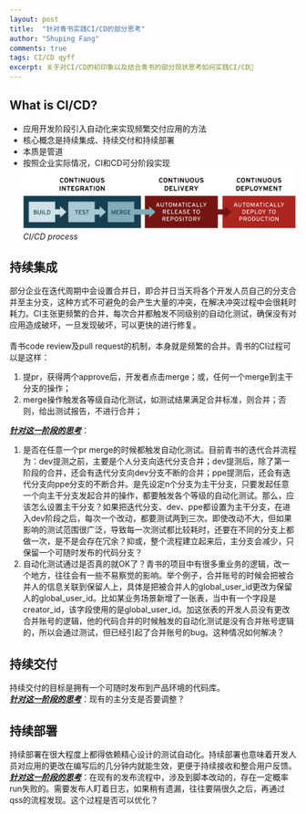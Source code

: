 ```yaml
---
layout: post
title:  "针对青书实践CI/CD的部分思考"
author: "Shuping Fang"
comments: true
tags: CI/CD qyff
excerpt: 关于对CI/CD的初印象以及结合青书的部分现状思考如何实践CI/CD🤔
---
```


## What is CI/CD?
- 应用开发阶段引入自动化来实现频繁交付应用的方法
- 核心概念是持续集成、持续交付和持续部署
- 本质是管道
- 按照企业实际情况，CI和CD可分阶段实现
![process](/assets/imgs/1.png)
_CI/CD process_

## 持续集成
部分企业在迭代周期中会设置合并日，即合并日当天将各个开发人员自己的分支合并至主分支，这种方式不可避免的会产生大量的冲突，在解决冲突过程中会很耗时耗力。CI主张更频繁的合并，每次合并都触发不同级别的自动化测试，确保没有对应用造成破坏，一旦发现破坏，可以更快的进行修复。<br>  
青书code review及pull request的机制，本身就是频繁的合并。青书的CI过程可以是这样：<br>
1. 提pr，获得两个approve后，开发者点击merge；或，任何一个merge到主干分支的操作；
2. merge操作触发各等级自动化测试，如测试结果满足合并标准，则合并；否则，给出测试报告，不进行合并；<br>

<ins>**_针对这一阶段的思考_**</ins>：
1. 是否在任意一个pr merge的时候都触发自动化测试。目前青书的迭代合并流程为：dev提测之前，主要是个人分支向迭代分支合并；dev提测后，除了第一阶段的合并，还会有迭代分支向dev分支不断的合并；ppe提测后，还会有迭代分支向ppe分支的不断合并。是先设定n个分支为主干分支，只要发起任意一个向主干分支发起合并的操作，都要触发各个等级的自动化测试。那么，应该怎么设置主干分支？如果把迭代分支、dev、ppe都设置为主干分支，在进入dev阶段之后，每次一个改动，都要测试两到三次。即使改动不大，但如果影响的测试范围很广泛，导致每一次测试都比较耗时，还要在不同的分支上都做一次，是不是会存在冗余？抑或，整个流程建立起来后，主分支会减少，只保留一个可随时发布的代码分支？
2. 自动化测试通过是否真的就OK了？青书的项目中有很多重业务的逻辑，改一个地方，往往会有一些不易察觉的影响。举个例子，合并账号的时候会把被合并人的信息关联到保留人上，具体是把被合并人的global_user_id更改为保留人的global_user_id。比如某业务场景新增了一张表，当中有一个字段是creator_id，该字段使用的是global_user_id。加这张表的开发人员没有更改合并账号的逻辑，他的代码合并的时候触发的自动化测试是没有合并账号逻辑的，所以会通过测试，但已经引起了合并账号的bug。这种情况如何解决？

## 持续交付
持续交付的目标是拥有一个可随时发布到产品环境的代码库。<br>
<ins>**_针对这一阶段的思考_**</ins>：现有的主分支是否要调整？  

## 持续部署
持续部署在很大程度上都得依赖精心设计的测试自动化。持续部署也意味着开发人员对应用的更改在编写后的几分钟内就能生效，更便于持续接收和整合用户反馈。<br>
<ins>**_针对这一阶段的思考_**</ins>：在现有的发布流程中，涉及到脚本改动的，存在一定概率run失败的。需要发布人盯着日志，如果稍有遗漏，往往要隔很久之后，再通过qss的流程发现。这个过程是否可以优化？
